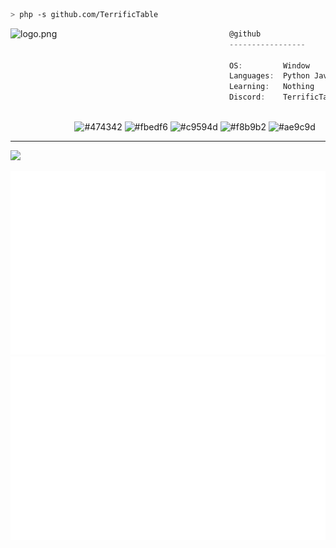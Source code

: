 ```zsh
> php -s github.com/TerrificTable
```

<img align="left" src="https://raw.githubusercontent.com/5R33CH4/5R33CH4/main/assets/neofetch.png" alt="logo.png" width="350" /> 

```csharp
@github
-----------------

OS:         Window
Languages:  Python Java HTML PHP JS CSS C C# C++ Kotlin
Learning:   Nothing
Discord:    TerrificTable55™#5297
                     
```

<p align="left">
  &nbsp; &nbsp; &nbsp; &nbsp; &nbsp;&nbsp; &nbsp; &nbsp; &nbsp; &nbsp;&nbsp; &nbsp; &nbsp; &nbsp;
  <img alt="#474342" src="https://via.placeholder.com/15/474342/000000?text=+" width="25" height="20" />
  <img alt="#fbedf6" src="https://via.placeholder.com/15/4ca4eb/000000?text=+" width="25" height="20" />
  <img alt="#c9594d" src="https://via.placeholder.com/15/d74681/000000?text=+" width="25" height="20" />
  <img alt="#f8b9b2" src="https://via.placeholder.com/15/60409c/000000?text=+" width="25" height="20" />
  <img alt="#ae9c9d" src="https://via.placeholder.com/15/ae9c9d/000000?text=+" width="25" height="20" />
</p>

---


![](https://komarev.com/ghpvc/?username=TerrificTable&label=profile+views&style=flat-square)



<p align="center">
  <img src="https://github.com/TerrificTable/github-stats/blob/master/generated/overview.svg">
  <img src="https://github.com/TerrificTable/github-stats/blob/master/generated/languages.svg">
</p>
